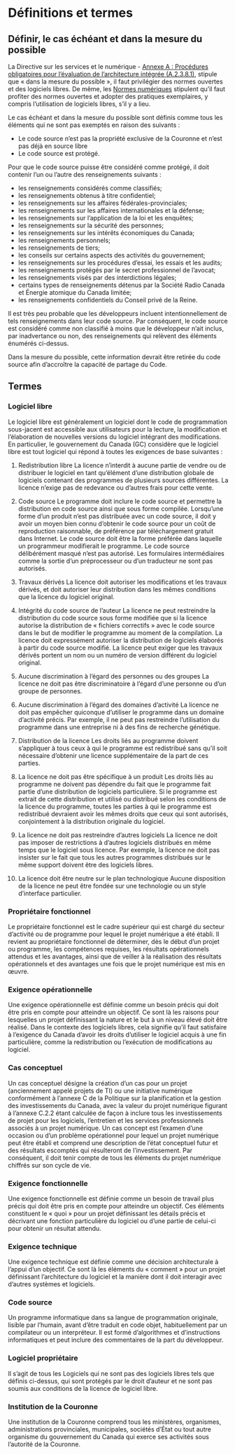 # Définitions et termes

## Définir, le cas échéant et dans la mesure du possible

La Directive sur les services et le numérique - [Annexe A : Procédures obligatoires pour l’évaluation de l’architecture intégrée (A.2.3.8.1)](https://www.tbs-sct.gc.ca/pol/doc-eng.aspx?id=32602#claA.2.3.8.1), stipule que « dans la mesure du possible », il faut privilégier des normes ouvertes et des logiciels libres. De même, les [Normes numériques](https://www.canada.ca/fr/gouvernement/systeme/gouvernement-numerique/normes-numeriques-gouvernement-canada.html) stipulent qu’il faut profiter des normes ouvertes et adopter des pratiques exemplaires, y compris l’utilisation de logiciels libres, s’il y a lieu.

Le cas échéant et dans la mesure du possible sont définis comme tous les éléments qui ne sont pas exemptés en raison des suivants :

* Le code source n’est pas la propriété exclusive de la Couronne et n’est pas déjà en source libre
* Le code source est protégé.

Pour que le code source puisse être considéré comme protégé, il doit contenir l’un ou l’autre des renseignements suivants :

* les renseignements considérés comme classifiés;
* les renseignements obtenus à titre confidentiel;
* les renseignements sur les affaires fédérales-provinciales;
* les renseignements sur les affaires internationales et la défense;
* les renseignements sur l’application de la loi et les enquêtes;
* les renseignements sur la sécurité des personnes;
* les renseignements sur les intérêts économiques du Canada;
* les renseignements personnels;
* les renseignements de tiers;
* les conseils sur certains aspects des activités du gouvernement;
* les renseignements sur les procédures d’essai, les essais et les audits;
* les renseignements protégés par le secret professionnel de l’avocat;
* les renseignements visés par des interdictions légales;
* certains types de renseignements détenus par la Société Radio Canada et Énergie atomique du Canada limitée;
* les renseignements confidentiels du Conseil privé de la Reine.

Il est très peu probable que les développeurs incluent intentionnellement de tels renseignements dans leur code source. Par conséquent, le code source est considéré comme non classifié à moins que le développeur n’ait inclus, par inadvertance ou non, des renseignements qui relèvent des éléments énumérés ci-dessus.

Dans la mesure du possible, cette information devrait être retirée du code source afin d’accroître la capacité de partage du Code.

## Termes

### Logiciel libre

Le logiciel libre est généralement un logiciel dont le code de programmation sous-jacent est accessible aux utilisateurs pour la lecture, la modification et l’élaboration de nouvelles versions du logiciel intégrant des modifications. En particulier, le gouvernement du Canada (GC) considère que le logiciel libre est tout logiciel qui répond à toutes les exigences de base suivantes :

1. Redistribution libre
La licence n’interdit à aucune partie de vendre ou de distribuer le logiciel en tant qu’élément d’une distribution globale de logiciels contenant des programmes de plusieurs sources différentes. La licence n’exige pas de redevance ou d’autres frais pour cette vente.

2. Code source
Le programme doit inclure le code source et permettre la distribution en code source ainsi que sous forme compilée. Lorsqu’une forme d’un produit n’est pas distribuée avec un code source, il doit y avoir un moyen bien connu d’obtenir le code source pour un coût de reproduction raisonnable, de préférence par téléchargement gratuit dans Internet. Le code source doit être la forme préférée dans laquelle un programmeur modifierait le programme. Le code source délibérément masqué n’est pas autorisé. Les formulaires intermédiaires comme la sortie d’un préprocesseur ou d’un traducteur ne sont pas autorisés.

3. Travaux dérivés
La licence doit autoriser les modifications et les travaux dérivés, et doit autoriser leur distribution dans les mêmes conditions que la licence du logiciel original.

4. Intégrité du code source de l’auteur
La licence ne peut restreindre la distribution du code source sous forme modifiée que si la licence autorise la distribution de « fichiers correctifs » avec le code source dans le but de modifier le programme au moment de la compilation. La licence doit expressément autoriser la distribution de logiciels élaborés à partir du code source modifié. La licence peut exiger que les travaux dérivés portent un nom ou un numéro de version différent du logiciel original.
5. Aucune discrimination à l’égard des personnes ou des groupes
La licence ne doit pas être discriminatoire à l’égard d’une personne ou d’un groupe de personnes.

6. Aucune discrimination à l’égard des domaines d’activité
La licence ne doit pas empêcher quiconque d’utiliser le programme dans un domaine d’activité précis. Par exemple, il ne peut pas restreindre l’utilisation du programme dans une entreprise ni à des fins de recherche génétique.

7. Distribution de la licence
Les droits liés au programme doivent s’appliquer à tous ceux à qui le programme est redistribué sans qu’il soit nécessaire d’obtenir une licence supplémentaire de la part de ces parties.

8. La licence ne doit pas être spécifique à un produit
Les droits liés au programme ne doivent pas dépendre du fait que le programme fait partie d’une distribution de logiciels particulière. Si le programme est extrait de cette distribution et utilisé ou distribué selon les conditions de la licence du programme, toutes les parties à qui le programme est redistribué devraient avoir les mêmes droits que ceux qui sont autorisés, conjointement à la distribution originale du logiciel.

9. La licence ne doit pas restreindre d’autres logiciels
La licence ne doit pas imposer de restrictions à d’autres logiciels distribués en même temps que le logiciel sous licence. Par exemple, la licence ne doit pas insister sur le fait que tous les autres programmes distribués sur le même support doivent être des logiciels libres.

10. La licence doit être neutre sur le plan technologique
Aucune disposition de la licence ne peut être fondée sur une technologie ou un style d’interface particulier.

### Propriétaire fonctionnel

Le propriétaire fonctionnel est le cadre supérieur qui est chargé du secteur d’activité ou de programme pour lequel le projet numérique a été établi. Il revient au propriétaire fonctionnel de déterminer, dès le début d’un projet ou programme, les compétences requises, les résultats opérationnels attendus et les avantages, ainsi que de veiller à la réalisation des résultats opérationnels et des avantages une fois que le projet numérique est mis en œuvre.

### Exigence opérationnelle

Une exigence opérationnelle est définie comme un besoin précis qui doit être pris en compte pour atteindre un objectif. Ce sont là les raisons pour lesquelles un projet définissant la nature et le but à un niveau élevé doit être réalisé. Dans le contexte des logiciels libres, cela signifie qu’il faut satisfaire à l’exigence du Canada d’avoir les droits d’utiliser le logiciel acquis à une fin particulière, comme la redistribution ou l’exécution de modifications au logiciel.

### Cas conceptuel

Un cas conceptuel désigne la création d’un cas pour un projet (anciennement appelé projets de TI) ou une initiative numérique conformément à l’annexe C de la Politique sur la planification et la gestion des investissements du Canada, avec la valeur du projet numérique figurant à l’annexe C.2.2 étant calculée de façon à inclure tous les investissements de projet pour les logiciels, l’entretien et les services professionnels associés à un projet numérique. Un cas concept est l’examen d’une occasion ou d’un problème opérationnel pour lequel un projet numérique peut être établi et comprend une description de l’état conceptuel futur et des résultats escomptés qui résulteront de l’investissement. Par conséquent, il doit tenir compte de tous les éléments du projet numérique chiffrés sur son cycle de vie.

### Exigence fonctionnelle

Une exigence fonctionnelle est définie comme un besoin de travail plus précis qui doit être pris en compte pour atteindre un objectif. Ces éléments constituent le « quoi » pour un projet définissant les détails précis et décrivant une fonction particulière du logiciel ou d’une partie de celui-ci pour obtenir un résultat attendu.

### Exigence technique

Une exigence technique est définie comme une décision architecturale à l’appui d’un objectif. Ce sont là les éléments du « comment » pour un projet définissant l’architecture du logiciel et la manière dont il doit interagir avec d’autres systèmes et logiciels.

### Code source

Un programme informatique dans sa langue de programmation originale, lisible par l’humain, avant d’être traduit en code objet, habituellement par un compilateur ou un interpréteur. Il est formé d’algorithmes et d’instructions informatiques et peut inclure des commentaires de la part du développeur.

### Logiciel propriétaire

Il s’agit de tous les Logiciels qui ne sont pas des logiciels libres tels que définis ci-dessus, qui sont protégés par le droit d’auteur et ne sont pas soumis aux conditions de la licence de logiciel libre.

### Institution de la Couronne

Une institution de la Couronne comprend tous les ministères, organismes, administrations provinciales, municipales, sociétés d’État ou tout autre organisme du gouvernement du Canada qui exerce ses activités sous l’autorité de la Couronne.
